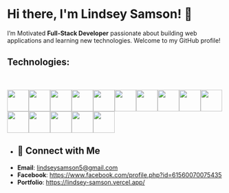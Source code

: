 # Hi there, I'm Lindsey Samson! 👋
I’m Motivated **Full-Stack Developer** passionate about building web applications and learning new technologies. Welcome to my GitHub profile!

## Technologies:
<br />
<br />
<div style="display: flex; flex-wrap: wrap; align-items: center;">
  <img  src="https://clipground.com/images/html5-logo-2.png" style="width: 50px;">
  <img  src="https://logospng.org/download/css-3/logo-css-3-2048.png" style="width: 50px;">
  <img  src="https://cdn.freebiesupply.com/logos/large/2x/logo-javascript-logo-png-transparent.png" style="width: 50px;">
  <img  src="https://logospng.org/download/typescript/typescript-4096.png" style="width: 50px;">
  <img  src="https://www.loopple.com/img/tailwind-logo-blue.png" style="width: 50px;">
  <img  src="https://nextsoftware.io/files/images/logos/main/reactjs-logo.png" style="width: 50px;">
  <img  src="https://cdn.freebiesupply.com/logos/large/2x/nodejs-icon-logo-png-transparent.png" style="width: 50px;">
  <img  src="https://nextsoftware.io/files/images/logos/main/reactjs-logo.png" style="width: 50px;">
  <img  src="https://tse4.mm.bing.net/th?id=OIP.0UsojviMWbEFZIyJOG_bLAHaHa&pid=Api&P=0&h=220" style="width: 50px;">
  <img  src="https://logodix.com/logo/283001.png" style="width: 50px;">
  <img  src="https://cdn.freebiesupply.com/logos/large/2x/php-1-logo-png-transparent.png" style="width: 50px;">
  <img  src="https://global-uploads.webflow.com/6047a9e35e5dc54ac86ddd90/63064f20c8f8b96768fdb934_bb1c95f3.png" style="width: 50px;">
  <img  src="https://cdn.prod.website-files.com/6047a9e35e5dc54ac86ddd90/63065002ce321b529d375e07_2e261bcd.png" style="width: 50px;">
  <img  src="https://upload.wikimedia.org/wikipedia/commons/thumb/1/1f/Python_logo_01.svg/640px-Python_logo_01.svg.png" style="width: 50px;">
  <img  src="https://cdn.freelogovectors.net/wp-content/uploads/2022/06/mui-logo-freelogovectors.net_.png" style="width: 50px;">
</div>

- ## 🤝 Connect with Me
- **Email**: lindseysamson5@gmail.com
- **Facebook**: https://www.facebook.com/profile.php?id=61560070075435
- **Portfolio**: https://lindsey-samson.vercel.app/
